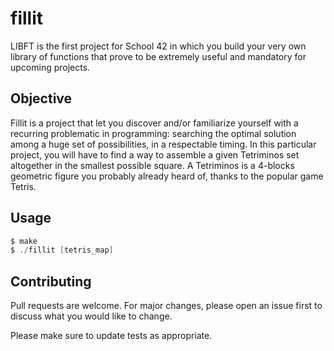 # fillit

LIBFT is the first project for School 42 in which you build your very own library of functions that prove to be extremely useful and mandatory for upcoming projects.

## Objective

Fillit is a project that let you discover and/or familiarize yourself with a recurring
problematic in programming: searching the optimal solution among a huge set of possibilities, in a respectable timing. In this particular project, you will have to find a way to assemble a given Tetriminos set altogether in the smallest possible square.
A Tetriminos is a 4-blocks geometric figure you probably already heard of, thanks to
the popular game Tetris.

## Usage

```C
$ make
$ ./fillit [tetris_map]
```
## Contributing
Pull requests are welcome. For major changes, please open an issue first to discuss what you would like to change.

Please make sure to update tests as appropriate.
